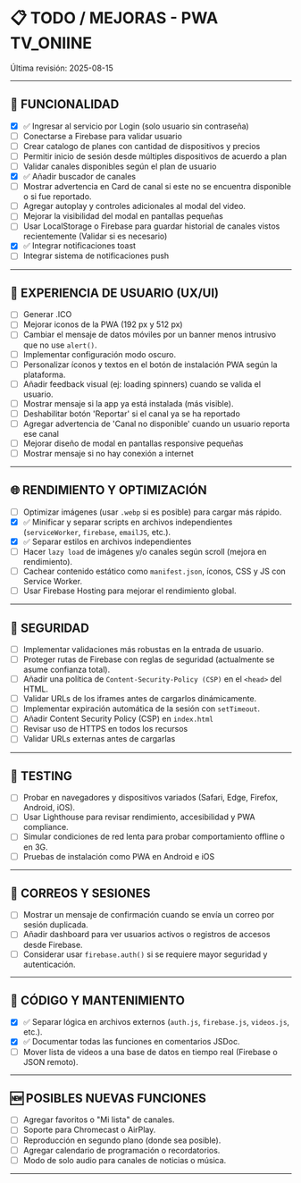 # 📋 TODO / MEJORAS - PWA TV_ONlINE

Última revisión: 2025-08-15

---

## 🔧 FUNCIONALIDAD
- [x] ✅ Ingresar al servicio por Login (solo usuario sin contraseña)
- [ ] Conectarse a Firebase para validar usuario
- [ ] Crear catalogo de planes con cantidad de dispositivos y precios
- [ ] Permitir inicio de sesión desde múltiples dispositivos de acuerdo a plan
- [ ] Validar canales disponibles según el plan de usuario
- [x] ✅ Añadir buscador de canales
- [ ] Mostrar advertencia en Card de canal si este no se encuentra disponible o si fue reportado.
- [ ] Agregar autoplay y controles adicionales al modal del video.
- [ ] Mejorar la visibilidad del modal en pantallas pequeñas
- [ ] Usar LocalStorage o Firebase para guardar historial de canales vistos recientemente (Validar si es necesario)
- [x] ✅ Integrar notificaciones toast
- [ ] Integrar sistema de notificaciones push

---

## 📱 EXPERIENCIA DE USUARIO (UX/UI)

- [ ] Generar .ICO
- [ ] Mejorar iconos de la PWA (192 px y 512 px)
- [ ] Cambiar el mensaje de datos móviles por un banner menos intrusivo que no use `alert()`.
- [ ] Implementar configuración modo oscuro.
- [ ] Personalizar íconos y textos en el botón de instalación PWA según la plataforma.
- [ ] Añadir feedback visual (ej: loading spinners) cuando se valida el usuario.
- [ ] Mostrar mensaje si la app ya está instalada (más visible).
- [ ] Deshabilitar botón 'Reportar' si el canal ya se ha reportado
- [ ] Agregar advertencia de 'Canal no disponible' cuando un usuario reporta ese canal
- [ ] Mejorar diseño de modal en pantallas responsive pequeñas
- [ ] Mostrar mensaje si no hay conexión a internet

---

## 🌐 RENDIMIENTO Y OPTIMIZACIÓN

- [ ] Optimizar imágenes (usar `.webp` si es posible) para cargar más rápido.
- [x] ✅ Minificar y separar scripts en archivos independientes (`serviceWorker`, `firebase`, `emailJS`, etc.).
- [x] ✅ Separar estilos en archivos independientes
- [ ] Hacer `lazy load` de imágenes y/o canales según scroll (mejora en rendimiento).
- [ ] Cachear contenido estático como `manifest.json`, íconos, CSS y JS con Service Worker.
- [ ] Usar Firebase Hosting para mejorar el rendimiento global.

---

## 🔐 SEGURIDAD

- [ ] Implementar validaciones más robustas en la entrada de usuario.
- [ ] Proteger rutas de Firebase con reglas de seguridad (actualmente se asume confianza total).
- [ ] Añadir una política de `Content-Security-Policy (CSP)` en el `<head>` del HTML.
- [ ] Validar URLs de los iframes antes de cargarlos dinámicamente.
- [ ] Implementar expiración automática de la sesión con `setTimeout`.
- [ ] Añadir Content Security Policy (CSP) en `index.html`
- [ ] Revisar uso de HTTPS en todos los recursos
- [ ] Validar URLs externas antes de cargarlas

---

## 🧪 TESTING

- [ ] Probar en navegadores y dispositivos variados (Safari, Edge, Firefox, Android, iOS).
- [ ] Usar Lighthouse para revisar rendimiento, accesibilidad y PWA compliance.
- [ ] Simular condiciones de red lenta para probar comportamiento offline o en 3G.
- [ ] Pruebas de instalación como PWA en Android e iOS

---

## 💌 CORREOS Y SESIONES

- [ ] Mostrar un mensaje de confirmación cuando se envía un correo por sesión duplicada.
- [ ] Añadir dashboard para ver usuarios activos o registros de accesos desde Firebase.
- [ ] Considerar usar `firebase.auth()` si se requiere mayor seguridad y autenticación.

---

## 🧼 CÓDIGO Y MANTENIMIENTO

- [x] ✅ Separar lógica en archivos externos (`auth.js`, `firebase.js`, `videos.js`, etc.).
- [x] ✅ Documentar todas las funciones en comentarios JSDoc.
- [ ] Mover lista de videos a una base de datos en tiempo real (Firebase o JSON remoto).

---

## 🆕 POSIBLES NUEVAS FUNCIONES

- [ ] Agregar favoritos o "Mi lista" de canales.
- [ ] Soporte para Chromecast o AirPlay.
- [ ] Reproducción en segundo plano (donde sea posible).
- [ ] Agregar calendario de programación o recordatorios.
- [ ] Modo de solo audio para canales de noticias o música.

---
